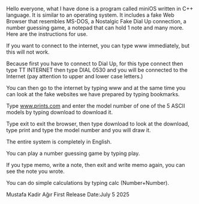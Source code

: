 
Hello everyone, what I have done is a program called miniOS written in C++ language. It is similar to an operating system. It includes a fake Web Browser that resembles MS-DOS, a Nostalgic Fake Dial Up connection, a number guessing game, a notepad that can hold 1 note and many more. Here are the instructions for use.

If you want to connect to the internet, you can type www immediately, but this will not work.

Because first you have to connect to Dial Up, for this type connect then type TT INTERNET then type DIAL 0530 and you will be connected to the Internet (pay attention to upper and lower case letters.)

You can then go to the internet by typing www and at the same time you can look at the fake websites we have prepared by typing bookmarks.


Type www.prints.com and enter the model number of one of the 5 ASCII models by typing download to download it.

Type exit to exit the browser, then type download to look at the download, type print and type the model number and you will draw it.

The entire system is completely in English.

You can play a number guessing game by typing play.

If you type memo, write a note, then exit and write memo again, you can see the note you wrote.

You can do simple calculations by typing calc (Number+Number).

Mustafa Kadir Ağır
First Release Date:July 5 2025

